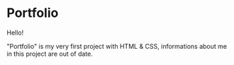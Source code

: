 # Portfolio

Hello!

"Portfolio" is my very first project with HTML & CSS, informations about me in this project are out of date.
